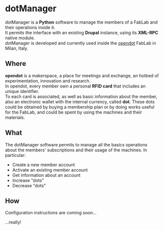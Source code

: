 dotManager
==========

dotManager is a **Python** software to manage the members of a FabLab and their operations inside it.  
It permits the interface with an existing **Drupal** instance, using its **XML-RPC** native module.  
dotManager is developed and currently used inside the [opendot](http://www.opendotlab.it) FabLab in Milan, Italy.

## Where ##
**opendot** is a makerspace, a place for meetings and exchange, an hotbed of experimentation, innovation and research.  
In opendot, every member own a personal **RFID card** that includes an unique identifier.  
To each card is associated, as well as basic information about the member, also an electronic wallet with the internal currency, called **dot**.
These dots could be obtained by buying a membership plan or by doing works useful for the FabLab, and could be spent by using the machines and their materials.  

## What ##
The dotManager software permits to manage all the basics operations about the members' subscriptions and their usage of the machines. In particular:

* Create a new member account
* Activate an existing member account
* Get information about an account
* Increase "dots"
* Decrease "dots"

## How ##
Configuration instructions are coming soon...  
  
...really!
